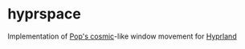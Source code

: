 # hyprspace
Implementation of [Pop's cosmic](https://github.com/pop-os/cosmic-epoch)-like window movement for [Hyprland](https://github.com/hyprwm/hyprland)
